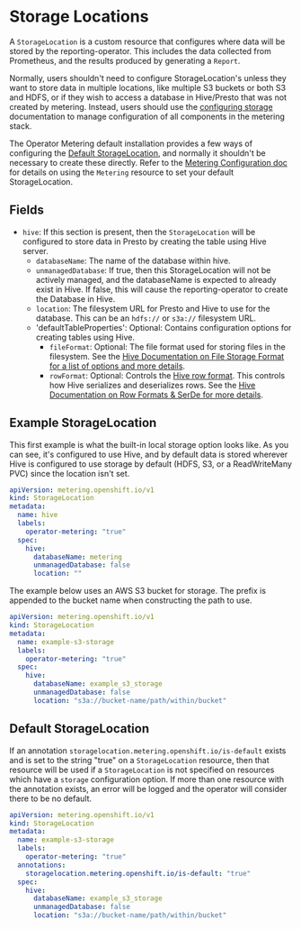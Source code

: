 # Storage Locations

A `StorageLocation` is a custom resource that configures where data will be stored by the reporting-operator.
This includes the data collected from Prometheus, and the results produced by generating a `Report`.

Normally, users shouldn't need to configure StorageLocation's unless they want to store data in multiple locations, like multiple S3 buckets or both S3 and HDFS, or if they wish to access a database in Hive/Presto that was not created by metering.
Instead, users should use the [configuring storage](configuring-storage.md) documentation to manage configuration of all components in the metering stack.

The Operator Metering default installation provides a few ways of configuring the [Default StorageLocation](#default-storagelocation), and normally it shouldn't be necessary to create these directly.
Refer to the [Metering Configuration doc](metering-config.md#storing-data-in-s3) for details on using the `Metering` resource to set your default StorageLocation.

## Fields

- `hive`: If this section is present, then the `StorageLocation` will be configured to store data in Presto by creating the table using Hive server.
  - `databaseName`: The name of the database within hive.
  - `unmanagedDatabase`: If true, then this StorageLocation will not be actively managed, and the databaseName is expected to already exist in Hive. If false, this will cause the reporting-operator to create the Database in Hive.
  - `location`: The filesystem URL for Presto and Hive to use for the database. This can be an `hdfs://` or `s3a://` filesystem URL.
  - 'defaultTableProperties': Optional: Contains configuration options for creating tables using Hive.
    - `fileFormat`: Optional: The file format used for storing files in the filesystem. See the [Hive Documentation on File Storage Format for a list of options and more details][hiveFileFormat].
    - `rowFormat`: Optional: Controls the [Hive row format][hiveRowFormat]. This controls how Hive serializes and deserializes rows. See the [Hive Documentation on Row Formats & SerDe for more details][hiveRowFormat].

## Example StorageLocation

This first example is what the built-in local storage option looks like.
As you can see, it's configured to use Hive, and by default data is stored wherever Hive is configured to use storage by default (HDFS, S3, or a ReadWriteMany PVC) since the location isn't set.

```yaml
apiVersion: metering.openshift.io/v1
kind: StorageLocation
metadata:
  name: hive
  labels:
    operator-metering: "true"
  spec:
    hive:
      databaseName: metering
      unmanagedDatabase: false
      location: ""
```

The example below uses an AWS S3 bucket for storage.
The prefix is appended to the bucket name when constructing the path to use.

```yaml
apiVersion: metering.openshift.io/v1
kind: StorageLocation
metadata:
  name: example-s3-storage
  labels:
    operator-metering: "true"
  spec:
    hive:
      databaseName: example_s3_storage
      unmanagedDatabase: false
      location: "s3a://bucket-name/path/within/bucket"
```

## Default StorageLocation

If an annotation `storagelocation.metering.openshift.io/is-default` exists and is set to the string "true" on a `StorageLocation` resource, then that resource will be used if a `StorageLocation` is not specified on resources which have a `storage` configuration option.
If more than one resource with the annotation exists, an error will be logged and the operator will consider there to be no default.

```yaml
apiVersion: metering.openshift.io/v1
kind: StorageLocation
metadata:
  name: example-s3-storage
  labels:
    operator-metering: "true"
  annotations:
    storagelocation.metering.openshift.io/is-default: "true"
  spec:
    hive:
      databaseName: example_s3_storage
      unmanagedDatabase: false
      location: "s3a://bucket-name/path/within/bucket"
```

[hiveFileFormat]: https://cwiki.apache.org/confluence/display/Hive/LanguageManual+DDL#LanguageManualDDL-StorageFormatsStorageFormatsRowFormat,StorageFormat,andSerDe
[hiveRowFormat]: https://cwiki.apache.org/confluence/display/Hive/LanguageManual+DDL#LanguageManualDDL-RowFormats&SerDe
